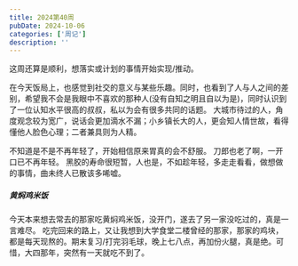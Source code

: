 ```yaml
---
title: 2024第40周
pubDate: 2024-10-06
categories: ['周记']
description: ''
---
```

这周还算是顺利，想落实或计划的事情开始实现/推动。

在今天饭局上，也感觉到社交的意义与某些乐趣。同时，也看到了人与人之间的差别，希望我不会是我眼中不喜欢的那种人(没有自知之明且自以为是)，同时认识到了一位认知水平很高的叔叔，私以为会有很多共同的话题。
大城市待过的人，角度观念较为宽广，说话会更加滴水不漏；小乡镇长大的人，更会知人情世故，看得懂他人脸色心理；二者兼具则为人精。

不知道是不是不再年轻了，开始相信原来胃真的会不舒服。
刀郎也老了啊，一开口已不再年轻。
黑胶的寿命很短暂，人也是，不如趁年轻，多走走看看，做想做的事情，曲未终人已散该多唏嘘。

##### 黄焖鸡米饭
今天本来想去常去的那家吃黄焖鸡米饭，没开门，遂去了另一家没吃过的，真是一言难尽。
吃完回来的路上，又让我想到大学食堂二楼曾经的那家，那家的鸡块，都是每天现熬的。期末复习/打完羽毛球，晚上七八点，再加份火腿，真是绝。可惜，大四那年，突然有一天就吃不到了。